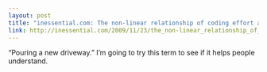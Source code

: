 ```yaml
---
layout: post
title: "inessential.com: The non-linear relationship of coding effort and results"
link: http://inessential.com/2009/11/23/the_non-linear_relationship_of_coding_ef
---
```

“Pouring a new driveway.” I’m going to try this term to see if
it helps people understand.
